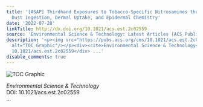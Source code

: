 ```yaml
---
title: '[ASAP] Thirdhand Exposures to Tobacco-Specific Nitrosamines through Inhalation,
  Dust Ingestion, Dermal Uptake, and Epidermal Chemistry'
date: '2022-07-28'
linkTitle: http://dx.doi.org/10.1021/acs.est.2c02559
source: 'Environmental Science & Technology: Latest Articles (ACS Publications)'
description: '<p><img src="https://pubs.acs.org/cms/10.1021/acs.est.2c02559/asset/images/medium/es2c02559_0006.gif"
  alt="TOC Graphic"/></p><div><cite>Environmental Science & Technology</cite></div><div>DOI:
  10.1021/acs.est.2c02559</div> ...'
disable_comments: true
---
```

<p><img src="https://pubs.acs.org/cms/10.1021/acs.est.2c02559/asset/images/medium/es2c02559_0006.gif" alt="TOC Graphic"/></p><div><cite>Environmental Science & Technology</cite></div><div>DOI: 10.1021/acs.est.2c02559</div> ...